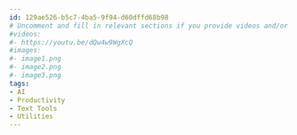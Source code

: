 ```yaml
---
id: 129ae526-b5c7-4ba5-9f94-d60dffd68b98
# Uncomment and fill in relevant sections if you provide videos and/or images
#videos:
#- https://youtu.be/dQw4w9WgXcQ
#images:
#- image1.png
#- image2.png
#- image3.png
tags:
- AI
- Productivity
- Text Tools
- Utilities
---
```

